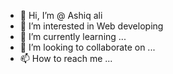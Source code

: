 - 👋 Hi, I’m @ Ashiq ali
- 👀 I’m interested in Web developing
- 🌱 I’m currently learning ...
- 💞️ I’m looking to collaborate on ...
- 📫 How to reach me ...

<!---
Ashiqali246/Ashiqali246 is a ✨ special ✨ repository because its `README.md` (this file) appears on your GitHub profile.
You can click the Preview link to take a look at your changes.
--->
